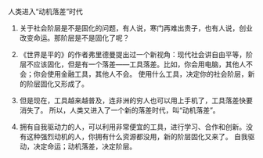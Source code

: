人类进入“动机落差”时代

1. 关于社会阶层是不是固化的问题，有人说，寒门再难出贵子，也有人说，创业改变命运。那阶层是不是固化了呢？

2. 《世界是平的》的作者弗里德曼提出过一个新视角：现代社会讲自由平等，阶层不应该固化，但是有一个落差——工具落差。比如，你会用电脑，其他人不会；你会使用金融工具，其他人不会。
使用什么工具，决定你的社会阶层，新的阶层固化又形成了。

3. 但是现在，工具越来越普及，连非洲的穷人也可以用上手机了，工具落差快要消失了。
所以，人类又进入了一个新的落差时代，叫“动机落差”。

4. 拥有自我驱动力的人，可以利用非常便宜的工具，进行学习、合作和创新。没有这种强烈动机的人，你拥有什么资源都没用，新的阶层固化又来了。
自我驱动，决定命运；动机落差，决定阶层。
